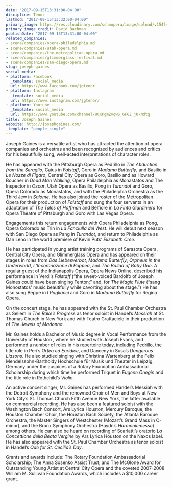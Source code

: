 ```yaml
---
date: "2017-09-15T13:31:00-04:00"
discipline: Tenor
lastmod: "2017-09-15T13:32:00-04:00"
primary_image: https://res.cloudinary.com/schmopera/image/upload/v1545409169/media/webhook-uploads/1505496693740/0435%2BJoseph%2BGaines_EDITED.jpg.jpg
primary_image_credit: David Bachman
publishDate: "2017-09-15T13:31:00-04:00"
related_companies:
- scene/companies/opera-philadelphia.md
- scene/companies/utah-opera.md
- scene/companies/the-metropolitan-opera.md
- scene/companies/glimmerglass-festival.md
- scene/companies/san-diego-opera.md
slug: joseph-gaines
social_media:
- platform: Facebook
  _template: social_media
  url: https://www.facebook.com/jgtenor
- platform: Instagram
  _template: social_media
  url: https://www.instagram.com/jgtenor/
- platform: Youtube
  _template: social_media
  url: https://www.youtube.com/channel/UCKPgmZvqwS_GF6Z_jU-Ndtg
title: Joseph Gaines
website: http://josephgaines.com/
_template: "people_single"
---
```


Joseph Gaines is a versatile artist who has attracted the attention of opera companies and orchestras and been recognized by audiences and critics for his beautifully sung, well-acted interpretations of character roles.

He has appeared with the Pittsburgh Opera as Pedrillo in *The Abduction from the Seraglio*, Caius in *Falstaff*, Goro in *Madama Butterfly*, and Basilio in *Le Nozze di Figaro*, Central City Opera as Goro, Basilio and as Howard Boucher in *Dead Man Walking*, Opera Philadelphia as Monastatos and The Inspector in *Oscar*, Utah Opera as Basilio, Pong in *Turandot* and Goro, Opera Colorado as Monastatos, and with the Philadelphia Orchestra as the Third Jew in *Salome*.  He has also joined the roster of the Metropolitan Opera for their production of *Falstaff* and sung the four servants in an adaptation of *The Tales of Hoffman* and Belfiore in *La Finta Giardiniera* for Opera Theatre of Pittsburgh and Goro with Las Vegas Opera.

Engagements this return engagements with Opera Philadelphia as Pong, Opera Colorado as Trin in *La Fanciulla del West*. He will debut next season with San Diego Opera as Pang in *Turandot*, and return to Philadelphia as Dan Leno in the world premiere of Kevin Puts’ *Elizabeth Cree*.

He has participated in young artist training programs of Sarasota Opera, Central City Opera, and Glimmerglass Opera and has appeared on their stages in roles from *Das Liebesverbot*, *Madama Butterfly*, *Orpheus in the Underworld*, *L’Incoronazione di Poppea*, and *The Ballad of Baby Doe*.  A regular guest of the Indianapolis Opera,  Opera News Online, described his performance in Verdi’s *Falstaff* (“the sweet-voiced Bardolfo of Joseph Gaines could have been singing Fenton;” and, for *The Magic Flute* (“sang Monostatos' music beautifully while cavorting about the stage.”)   He has also sung Beppe in *I Pagliacci* and Goro in *Madama Butterfly* for Regina Opera.

On the concert stage, he has appeared with the  St. Paul Chamber Orchestra as Sellem in *The Rake’s Progress* as tenor soloist in Handel’s *Messiah* at St. Thomas Church in New York and with Teatro Grattacielo in their production of *The Jewels of Madonna*.

Mr. Gaines holds a Bachelor of Music degree in Vocal Performance from the University of Houston , where he studied with Joseph Evans, and performed a number of roles in his repertoire today, including Pedrillo, the title role in Peri’s *Orfeo ed Euridice*, and Danceny in Susa’s *Dangerous Liasons*.  He also studied singing with Christina Wartenberg at the Felix Mendelssohn-Bartholdy Hochschule für Musik und Theater in Leipzig, Germany under the auspices of a Rotary Foundation Ambassadorial Scholarship during which time he performed Triquet in *Eugene Onegin* and the title role in Rothchild’s *Violin*.

An active concert singer, Mr. Gaines has performed Handel’s Messiah with the Detroit Symphony and the renowned Choir of Men and Boys at New York City’s St. Thomas Church Fifth Avenue New York, the latter available on commercial recording.  He has also been a featured soloist with the Washington Bach Consort, Ars Lyrica Houston, Mercury Baroque, the Houston Chamber Choir, the Houston Bach Society, the Atlanta Baroque Orchestra, the Master Singers of Westchester (Mozart’s Grand Mass in C-minor), and the Bronx Symphony Orchestra (Haydn’s *Harmoniemesse*) among others.  He can also be heard on recording of Scarlatti’s oratorio *La Concettione della Beata Vergine* by Ars Lyrica Houston on the Naxos label.  He has also appeared with the St. Paul Chamber Orchestra as tenor soloist in Handel’s *Ode for St. Cecilia’s Day*.

Grants and awards include: The Rotary Foundation Ambassadorial Scholarship; The Anna Sosenko Assist Trust; and The McGlone Award for Outstanding Young Artist at Central City Opera and the coveted 2007-2008 William M. Sullivan Foundation Awards, which includes a $10,000 career grant.
